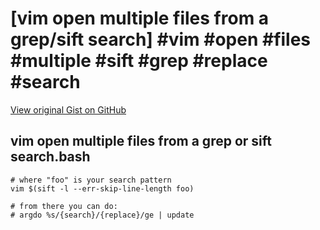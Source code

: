 # [vim open multiple files from a grep/sift search] #vim #open #files #multiple #sift #grep #replace #search

[View original Gist on GitHub](https://gist.github.com/Integralist/6ca9251adf682be55d387474b46998b6)

## vim open multiple files from a grep or sift search.bash

```shell
# where "foo" is your search pattern
vim $(sift -l --err-skip-line-length foo)

# from there you can do:
# argdo %s/{search}/{replace}/ge | update
```

